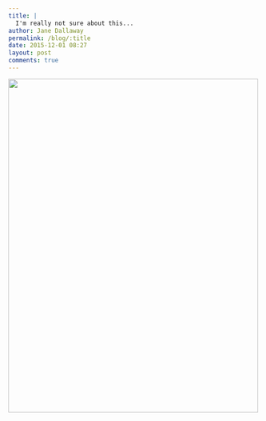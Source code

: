 ```yaml
---
title: |
  I'm really not sure about this...
author: Jane Dallaway
permalink: /blog/:title
date: 2015-12-01 08:27
layout: post
comments: true
---
```


<div><a href="//static.skitters.dallaway.com/tp_IMG_4760.JPG"><img src="//static.skitters.dallaway.com/tp_thumb_IMG_4760.JPG" width="500" height="667"/></a></div>



  

      
